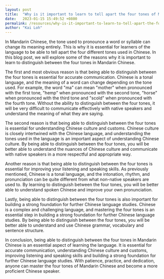 ```yaml
---
layout: post
title:  "Why is it important to learn to tell apart the four tones of Mandarin Chinese?"
date:   2023-01-15 15:49:52 +0800
permalink: /resources/why-is-it-important-to-learn-to-tell-apart-the-four-tones-of-chinese
author: "Kai Loh"
---
```



In Mandarin Chinese, the tone used to pronounce a word or syllable can change its meaning entirely. This is why it is essential for learners of the language to be able to tell apart the four different tones used in Chinese. In this blog post, we will explore some of the reasons why it is important to learn to distinguish between the four tones in Mandarin Chinese.



The first and most obvious reason is that being able to distinguish between the four tones is essential for accurate communication. Chinese is a tonal language, and the meaning of a word can change depending on the tone used. For example, the word "ma" can mean "mother" when pronounced with the first tone, "hemp" when pronounced with the second tone, "horse" when pronounced with the third tone and "scold" when pronounced with the fourth tone. Without the ability to distinguish between the four tones, it will be very difficult to communicate effectively with native speakers and understand the meaning of what they are saying.



The second reason is that being able to distinguish between the four tones is essential for understanding Chinese culture and customs. Chinese culture is closely intertwined with the Chinese language, and understanding the tones used in the language is an important aspect of understanding Chinese culture. By being able to distinguish between the four tones, you will be better able to understand the nuances of Chinese culture and communicate with native speakers in a more respectful and appropriate way.



Another reason is that being able to distinguish between the four tones is essential for improving your listening and speaking skills. As previously mentioned, Chinese is a tonal language, and the intonation, rhythm, and pronunciation can be quite different from what non-native speakers are used to. By learning to distinguish between the four tones, you will be better able to understand spoken Chinese and improve your own pronunciation.



Lastly, being able to distinguish between the four tones is also important for building a strong foundation for further Chinese language studies. Chinese is a complex and challenging language, and mastering the four tones is an essential step in building a strong foundation for further Chinese language studies. By being able to distinguish between the four tones, you will be better able to understand and use Chinese grammar, vocabulary and sentence structure.



In conclusion, being able to distinguish between the four tones in Mandarin Chinese is an essential aspect of learning the language. It is essential for accurate communication, understanding Chinese culture and customs, improving listening and speaking skills and building a strong foundation for further Chinese language studies. With patience, practice, and dedication, anyone can master the four tones of Mandarin Chinese and become a more proficient Chinese speaker.